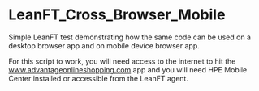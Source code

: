# LeanFT_Cross_Browser_Mobile
Simple LeanFT test demonstrating how the same code can be used on a desktop browser app and on mobile device browser app. 

For this script to work, you will need access to the internet to hit the www.advantageonlineshopping.com app and you will need HPE Mobile Center installed or accessible from the LeanFT agent.
